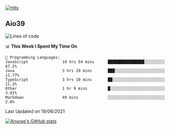 [![Hits](https://hits.seeyoufarm.com/api/count/incr/badge.svg?url=https%3A%2F%2Fgithub.com%2Faio39&count_bg=%2339C5BB&title_bg=%23555555&icon=&icon_color=%23E7E7E7&title=hits&edge_flat=false)](https://hits.seeyoufarm.com)

## Aio39

<!--START_SECTION:waka-->
![Lines of code](https://img.shields.io/badge/From%20Hello%20World%20I%27ve%20Written-409384%20lines%20of%20code-blue)

📊 **This Week I Spent My Time On** 

```text
💬 Programming Languages: 
JavaScript               19 hrs 54 mins      ████████████████░░░░░░░░░   67.2% 
Java                     3 hrs 29 mins       ███░░░░░░░░░░░░░░░░░░░░░░   11.77% 
TypeScript               3 hrs 19 mins       ██░░░░░░░░░░░░░░░░░░░░░░░   11.2% 
Other                    1 hr 9 mins         █░░░░░░░░░░░░░░░░░░░░░░░░   3.91% 
Markdown                 49 mins             ░░░░░░░░░░░░░░░░░░░░░░░░░   2.8%

```


 Last Updated on 19/06/2021
<!--END_SECTION:waka-->
[![Anurag's GitHub stats](https://github-readme-stats.vercel.app/api?username=aio39)](https://github.com/anuraghazra/github-readme-stats)

<!--
**aio39/aio39** is a ✨ _special_ ✨ repository because its `README.md` (this file) appears on your GitHub profile.

Here are some ideas to get you started:

- 🔭 I’m currently working on ...
- 🌱 I’m currently learning ...
- 👯 I’m looking to collaborate on ...
- 🤔 I’m looking for help with ...
- 💬 Ask me about ...
- 📫 How to reach me: ...
- 😄 Pronouns: ...
- ⚡ Fun fact: ...
-->
